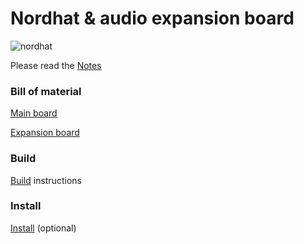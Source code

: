 # Nordhat & audio expansion board

![nordhat](images/21.jpg)

Please read the [Notes](hardware/notes.md)

### Bill of material
[Main board](hardware/bom/BOM_mainboard_nordhat.csv)

[Expansion board](hardware/bom/BOM_expansion_board_nordhat.csv)

### Build

[Build](hardware/build.md) instructions

### Install

[Install](files/install.md) (optional)
